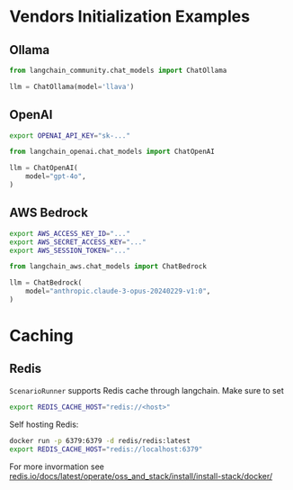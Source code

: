 # Vendors Initialization Examples

## Ollama

```python
from langchain_community.chat_models import ChatOllama

llm = ChatOllama(model='llava')
```

## OpenAI

```bash
export OPENAI_API_KEY="sk-..."
```

```python
from langchain_openai.chat_models import ChatOpenAI

llm = ChatOpenAI(
    model="gpt-4o",
)
```

## AWS Bedrock

```bash
export AWS_ACCESS_KEY_ID="..."
export AWS_SECRET_ACCESS_KEY="..."
export AWS_SESSION_TOKEN="..."
```

```python
from langchain_aws.chat_models import ChatBedrock

llm = ChatBedrock(
    model="anthropic.claude-3-opus-20240229-v1:0",
)
```

# Caching

## Redis

`ScenarioRunner` supports Redis cache through langchain. Make sure to set

```bash
export REDIS_CACHE_HOST="redis://<host>"
```

Self hosting Redis:

```bash
docker run -p 6379:6379 -d redis/redis:latest
export REDIS_CACHE_HOST="redis://localhost:6379"
```

For more invormation see [redis.io/docs/latest/operate/oss_and_stack/install/install-stack/docker/](https://redis.io/docs/latest/operate/oss_and_stack/install/install-stack/docker/)
